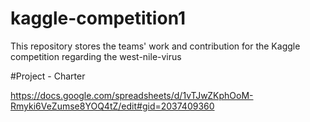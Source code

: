 # kaggle-competition1
This repository stores the teams' work and contribution for the Kaggle competition regarding the west-nile-virus


#Project - Charter

https://docs.google.com/spreadsheets/d/1vTJwZKphOoM-Rmyki6VeZumse8YOQ4tZ/edit#gid=2037409360
